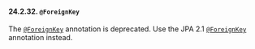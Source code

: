#### 24.2.32. <span class="line-through">`@ForeignKey`</span>

<div class="paragraph">

The [<span class="line-through">`@ForeignKey`</span>](https://docs.jboss.org/hibernate/orm/5.2/javadocs/org/hibernate/annotations/ForeignKey.html) annotation is deprecated. Use the JPA 2.1 [`@ForeignKey`](#annotations-jpa-foreignkey) annotation instead.

</div>
</div>
<div class="sect3">

